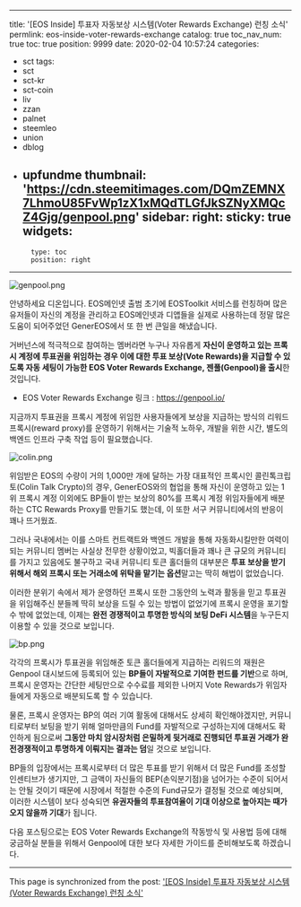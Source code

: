 
---
title: '[EOS Inside] 투표자 자동보상 시스템(Voter Rewards Exchange) 런칭 소식'
permlink: eos-inside-voter-rewards-exchange
catalog: true
toc_nav_num: true
toc: true
position: 9999
date: 2020-02-04 10:57:24
categories:
- sct
tags:
- sct
- sct-kr
- sct-coin
- liv
- zzan
- palnet
- steemleo
- union
- dblog
- upfundme
thumbnail: 'https://cdn.steemitimages.com/DQmZEMNX7LhmoU85FvWp1zX1xMQdTLGfJkSZNyXMQcZ4Gjg/genpool.png'
sidebar:
    right:
        sticky: true
widgets:
    -
        type: toc
        position: right
---


![genpool.png](https://cdn.steemitimages.com/DQmZEMNX7LhmoU85FvWp1zX1xMQdTLGfJkSZNyXMQcZ4Gjg/genpool.png)

안녕하세요 디온입니다. EOS메인넷 출범 초기에 EOSToolkit 서비스를 런칭하며 많은 유저들이 자신의 계정을 관리하고 EOS메인넷과 디앱들을 실제로 사용하는데 정말 많은 도움이 되어주었던 GenerEOS에서 또 한 번 큰일을 해냈습니다. 

거버넌스에 적극적으로 참여하는 멤버라면 누구나 자유롭게 **자신이 운영하고 있는 프록시 계정에 투표권을 위임하는 경우 이에 대한 투표 보상(Vote Rewards)을 지급할 수 있도록 자동 세팅이 가능한 EOS Voter Rewards Exchange, 젠풀(Genpool)을 출시**한 것입니다.

- EOS Voter Rewards Exchange 링크 : https://genpool.io/

지금까지 투표권을 프록시 계정에 위임한 사용자들에게 보상을 지급하는 방식의 리워드 프록시(reward proxy)를 운영하기 위해서는 기술적 노하우, 개발을 위한 시간, 별도의 백엔드 인프라 구축 작업 등이 필요했습니다. 

![colin.png](https://cdn.steemitimages.com/DQmNZJ6nDydfYzia2nDZqcoxWz1kYayVbdkRhzVW4BifD5u/colin.png)

위임받은 EOS의 수량이 거의 1,000만 개에 달하는 가장 대표적인 프록시인 콜린톡크립토(Colin Talk Crypto)의 경우, GenerEOS와의 협업을 통해 자신이 운영하고 있는 1위 프록시 계정 이외에도 BP들이 받는 보상의 80%를 프록시 계정 위임자들에게 배분하는 CTC Rewards Proxy를 만들기도 했는데, 이 또한 서구 커뮤니티에서의 반응이 꽤나 뜨거웠죠.

그러나 국내에서는 이를 스마트 컨트랙트와 백엔드 개발을 통해 자동화시킬만한 여력이 되는 커뮤니티 멤버는 사실상 전무한 상황이었고, 빅홀더들과 꽤나 큰 규모의 커뮤니티를 가지고 있음에도 불구하고 국내 커뮤니티 토큰 홀더들의 대부분은 **투표 보상을 받기 위해서 해외 프록시 또는 거래소에 위탁을 맡기는 옵션**말고는 딱히 해법이 없었습니다. 

이러한 분위기 속에서 제가 운영하던 프록시 또한 그동안의 노력과 활동을 믿고 투표권을 위임해주신 분들께 딱히 보상을 드릴 수 있는 방법이 없었기에 프록시 운영을 포기할 수 밖에 없었는데, 이제는 **완전 경쟁적이고 투명한 방식의 보팅 DeFi 시스템**을 누구든지 이용할 수 있을 것으로 보입니다.

![bp.png](https://cdn.steemitimages.com/DQmdzW9M4TBqzvqknu4CEPCqL8ddQ37ofvmbnzhvz4nMCuC/bp.png)

각각의 프록시가 투표권을 위임해준 토큰 홀더들에게 지급하는 리워드의 재원은 Genpool 대시보드에 등록되어 있는 **BP들이 자발적으로 기여한 펀드를 기반**으로 하며, 프록시 운영자는 간단한 세팅만으로 수수료를 제외한 나머지 Vote Rewards가 위임자들에게 자동으로 배분되도록 할 수 있습니다.

물론, 프록시 운영자는 BP의 여러 기여 활동에 대해서도 상세히 확인해야겠지만, 커뮤니티로부터 보팅을 받기 위해 얼마만큼의 Fund를 자발적으로 구성하는지에 대해서도 확인하게 됨으로써 **그동안 마치 암시장처럼 은밀하게 뒷거래로 진행되던 투표권 거래가 완전경쟁적이고 투명하게 이뤄지는 결과는 덤**일 것으로 보입니다.

BP들의 입장에서는 프록시로부터 더 많은 투표를 받기 위해서 더 많은 Fund를 조성할 인센티브가 생기지만, 그 금액이 자신들의 BEP(손익분기점)을 넘어가는 수준이 되어서는 안될 것이기 때문에 시장에서 적절한 수준의 Fund규모가 결정될 것으로 예상되며, 이러한 시스템이 보다 성숙되면 **유권자들의 투표참여율이 기대 이상으로 높아지는 때가 오지 않을까 기대**가 됩니다. 

다음 포스팅으로는 EOS Voter Rewards Exchange의 작동방식 및 사용법 등에 대해 궁금하실 분들을 위해서 Genpool에 대한 보다 자세한 가이드를 준비해보도록 하겠습니다.

- - -

This page is synchronized from the post: ['[EOS Inside] 투표자 자동보상 시스템(Voter Rewards Exchange) 런칭 소식'](https://steemit.com/@donekim/eos-inside-voter-rewards-exchange)
